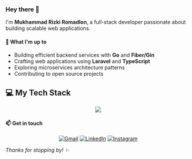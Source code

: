 ### Hey there 👋

I'm **Mukhammad Rizki Romadlon**, a full-stack developer passionate about building scalable web applications.

#### 🌱 What I'm up to

- Building efficient backend services with **Go** and **Fiber/Gin**
- Crafting web applications using **Laravel** and **TypeScript**
- Exploring microservices architecture patterns
- Contributing to open source projects

## 💻 My Tech Stack

<p align="center">
  <a href="https://skillicons.dev">
    <img src="https://skillicons.dev/icons?i=git,css,discord,laravel,php,docker,postgres,prisma,express,firebase,redis,github,html,js,linux,md,kafka,nginx,mongodb,mysql,nextjs,nodejs,postman,ts,vscode,kubernetes&perline=14" />
  </a>
</p>

#### 📫 Get in touch

<p align="center">
	<a href="mailto:mirukibs12.km@gmail.com"><img img src="https://img.shields.io/badge/gmail-%23EA4335.svg?style=plastic&logo=gmail&logoColor=white" alt="Gmail"/></a>
	<a href="https://www.linkedin.com/in/kibwana-miruru-322225232/"><img src="https://img.shields.io/badge/linkedin-%230A66C2.svg?style=plastic&logo=linkedin&logoColor=white" alt="LinkedIn"/></a>
    <a href="https://www.instagram.com/slikshotcapture/"><img src="https://img.shields.io/badge/Instagram-%23E4405F.svg?style=plastic&logo=instagram&logoColor=white" alt="Instagram"/></a>
</p>

*Thanks for stopping by! ✨*
